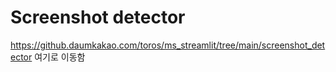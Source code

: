 # Screenshot detector

https://github.daumkakao.com/toros/ms_streamlit/tree/main/screenshot_detector
여기로 이동함

